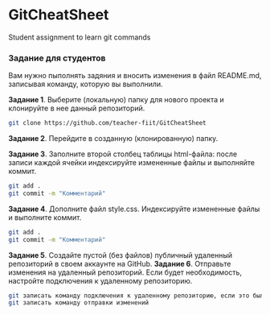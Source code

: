 # GitCheatSheet
Student assignment to learn git commands

### Задание для студентов

Вам нужно пыполнять задяния и вносить изменения в файл README.md, записывая команду, которую вы выполнили.

**Задание 1**. Выберите (локальную) папку для нового проекта и клонируйте в нее данный репозиторий.
```sh
git clone https://github.com/teacher-fiit/GitCheatSheet
```
**Задание 2**. Перейдите в созданную (клонированную) папку.

**Задание 3**. Заполните второй столбец таблицы html-файла: после записи каждой ячейки индексируйте измененные файлы и выполняйте коммит.
```sh
git add .
git commit -m "Комментарий"
```
**Задание 4**. Дополните файл style.css. Индексируйте измененные файлы и выполните коммит.
```sh
git add .
git commit -m "Комментарий"
```
**Задание 5**. Создайте пустой (без файлов) публичный удаленный репозиторий в своем аккаунте на GitHub. 
**Задание 6**. Отправьте изменения на удаленный репозиторий. Если будет необходимость, настройте подключения к удаленному репозиторию.
```sh
git записать команду подключения к удаленному репозиторию, если это было необходимо
git записать команду отправки изменений
```
